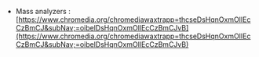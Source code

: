 - Mass analyzers : [https://www.chromedia.org/chromediawaxtrapp=thcseDsHqnOxmOlIEcCzBmCJ&subNav;=oibelDsHqnOxmOlIEcCzBmCJvB](https://www.chromedia.org/chromediawaxtrapp=thcseDsHqnOxmOlIEcCzBmCJ&subNav;=oibelDsHqnOxmOlIEcCzBmCJvB)
